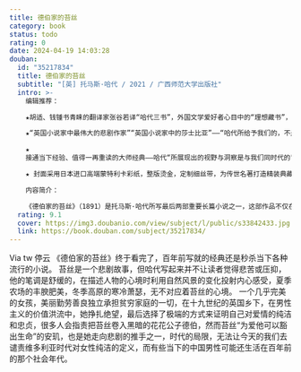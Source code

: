 ```yaml
---
title: 德伯家的苔丝
category: book
status: todo
rating: 0
date: 2024-04-19 14:03:28
douban:
  id: "35217834"
  title: 德伯家的苔丝
  subtitle: "[英] 托马斯·哈代 / 2021 / 广西师范大学出版社"
  intro: >-
    编辑推荐：

    ★胡适、钱锺书青睐的翻译家张谷若译“哈代三书”，外国文学爱好者心目中的“理想藏书”，英语文学中译的三颗明珠，翻译家们研磨学习的盛誉范本——张谷若青年时代以成功译介哈代《还乡》一举成名，继而受胡适委托翻译《德伯家的苔丝》，受到钱锺书等大家的一致赞赏，数十年来以其译文忠实精雅、注释详尽深入而享有盛誉：“读哈代，就读张谷若的译本”。

    ★“英国小说家中最伟大的悲剧作家”“英国小说家中的莎士比亚”——“哈代所给予我们的，不是关于某时某地生活的写照。这是世界和人类的命运展现在一种强烈的想象力、一种深刻的诗意的天才和一颗温柔而仁慈的心灵面前时所显示出来的幻象”。（弗吉尼亚·伍尔夫）

    ★
    接通当下经验、值得一再重读的大师经典——哈代“所展现出的视野与洞察是与我们同时代的”（哈罗德·布鲁姆），犹如一阵恒久吹拂的强风，古老的经验裹挟着复杂的情感、开阔的风光、丰沛的诗意、深刻的悲悯，一直吹向我们今日今时的生活。

    ★ 封面采用日本进口高端蒙特利卡彩纸，整版烫金，定制细丝带，为传世名著打造精装典藏版本。

    内容简介：

    《德伯家的苔丝》（1891）是托马斯·哈代所写最后两部重要长篇小说之一，这部作品不仅在作者本国，而且在世界范围，久为广大读者所喜爱，为专业研究人士所瞩目，为电影、戏剧界的艺术家们所礼遇，一百多年来早已被公认为哈代最优秀的代表作品，被列入世界文学经典阆苑。读者和评论界大多认为，这部作品最突出的成就在于成功地塑造了苔丝这一女性形象。苔丝的父亲是贫苦的乡下小贩，生性怠惰，愚昧无知；母亲过去是挤奶女工，头脑简单，图慕虚荣，他们都是听凭时代风雨恣意摧残的小人物。苔丝作为这样一个家庭中的长女，接受了当地农村小学最初步的教育之后，从十四五岁就开始在饲养场、牛奶场和农田劳动。这样一位普通的农村劳动妇女，实际面临的却是环境的愚昧、经济的贫困、暴力的污损、社会的歧视、爱人的遗弃，她面对种种有形无形的势力摧残，经历了对世俗成见的怀疑、否定和抗争，最终仍成为可怜的牺牲。哈代为苔丝设计的人生舞台时限极短，从她在家乡村野舞会上出场，到她在标志死刑的黑旗下丧生，历时不过五六年，但她那短暂一生中的种种遭遇，却足以惊心动魄、荡气回肠。
  rating: 9.1
  cover: https://img3.doubanio.com/view/subject/l/public/s33842433.jpg
  link: https://book.douban.com/subject/35217834/
---
```


 Via tw 停云 《德伯家的苔丝》终于看完了，百年前写就的经典还是秒杀当下各种流行的小说。
苔丝是一个悲剧故事，但哈代写起来并不让读者觉得悲苦或压抑，他的笔调是舒缓的，在描述人物的心境时利用自然风景的变化投射内心感受，夏季农场的丰腴肥美，冬季高原的寒冷萧瑟，无不对应着苔丝的心境。
一个几乎完美的女孩，美丽勤劳善良独立承担贫穷家庭的一切，在十九世纪的英国乡下，在男性主义的价值洪流中，她挣扎绝望，最后选择了极端的方式来证明自己对爱情的纯洁和忠贞，很多人会指责把苔丝卷入黑暗的花花公子德伯，然而苔丝“为爱他可以豁出生命”的安玑，也是她走向悲剧的推手之一，时代的局限，无法让今天的我们去谴责维多利亚时代对女性纯洁的定义，而有些当下的中国男性可能还生活在百年前的那个社会年代。